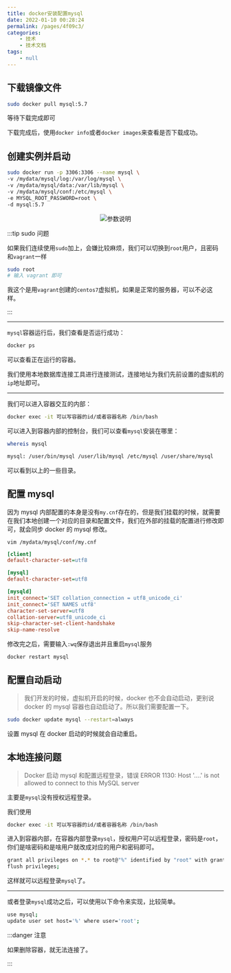 ```yaml
---
title: docker安装配置mysql
date: 2022-01-10 00:28:24
permalink: /pages/4f09c3/
categories:
    - 技术
    - 技术文档
tags:
    - null
---
```


## 下载镜像文件

```bash
sudo docker pull mysql:5.7
```

等待下载完成即可

下载完成后，使用`docker info`或者`docker images`来查看是否下载成功。

## 创建实例并启动

```bash
sudo docker run -p 3306:3306 --name mysql \
-v /mydata/mysql/log:/var/log/mysql \
-v /mydata/mysql/data:/var/lib/mysql \
-v /mydata/mysql/conf:/etc/mysql \
-e MYSQL_ROOT_PASSWORD=root \
-d mysql:5.7
```

<p align="center"><img src="https://gitee.com/wxvirus/img/raw/master/img/20220110001837.png" alt="参数说明" /></p>

:::tip sudo 问题

如果我们连续使用`sudo`加上，会嫌比较麻烦，我们可以切换到`root`用户，且密码和`vagrant`一样

```bash
sudo root
# 输入 vagrant 即可
```

我这个是用`vagrant`创建的`centos7`虚拟机，如果是正常的服务器，可以不必这样。

:::

---

`mysql`容器运行后，我们查看是否运行成功：

```bash
docker ps
```

可以查看正在运行的容器。

我们使用本地数据库连接工具进行连接测试，连接地址为我们先前设置的虚拟机的`ip`地址即可。

---

我们可以进入容器交互的内部：

```bash
docker exec -it 可以写容器的id/或者容器名称 /bin/bash
```

可以进入到容器内部的控制台，我们可以查看`mysql`安装在哪里：

```bash
whereis mysql
```

```bash
mysql: /user/bin/mysql /user/lib/mysql /etc/mysql /user/share/mysql
```

可以看到以上的一些目录。

## 配置 mysql

因为 mysql 内部配置的本身是没有`my.cnf`存在的，但是我们挂载的时候，就需要在我们本地创建一个对应的目录和配置文件，我们在外部的挂载的配置进行修改即可，就会同步 docker 的 mysql 修改。

`vim /mydata/mysql/conf/my.cnf`

```ini
[client]
default-character-set=utf8

[mysql]
default-character-set=utf8

[mysqld]
init_connect='SET collation_connection = utf8_unicode_ci'
init_connect='SET NAMES utf8'
character-set-server=utf8
collation-server=utf8_unicode_ci
skip-character-set-client-handshake
skip-name-resolve

```

修改完之后，需要输入`:wq`保存退出并且重启`mysql`服务

```bash
docker restart mysql
```

## 配置自动启动

> 我们开发的时候，虚拟机开启的时候，docker 也不会自动启动，更别说 docker 的 mysql 容器也自动启动了。所以我们需要配置一下。

```bash
sudo docker update mysql --restart=always
```

设置 mysql 在 docker 启动的时候就会自动重启。

## 本地连接问题

> Docker 启动 mysql 和配置远程登录，错误 ERROR 1130: Host '....' is not allowed to connect to this MySQL server

主要是`mysql`没有授权远程登录。

我们使用

```bash
docker exec -it 可以写容器的id/或者容器名称 /bin/bash
```

进入到容器内部，在容器内部登录`mysql`，授权用户可以远程登录，密码是`root`，你们是啥密码和是啥用户就改成对应的用户和密码即可。

```bash
grant all privileges on *.* to root@"%" identified by "root" with grant option;
flush privileges;
```

这样就可以远程登录`mysql`了。

---

或者登录`mysql`成功之后，可以使用以下命令来实现，比较简单。

```bash
use mysql;
update user set host='%' where user='root';
```

:::danger 注意

如果删除容器，就无法连接了。

:::
